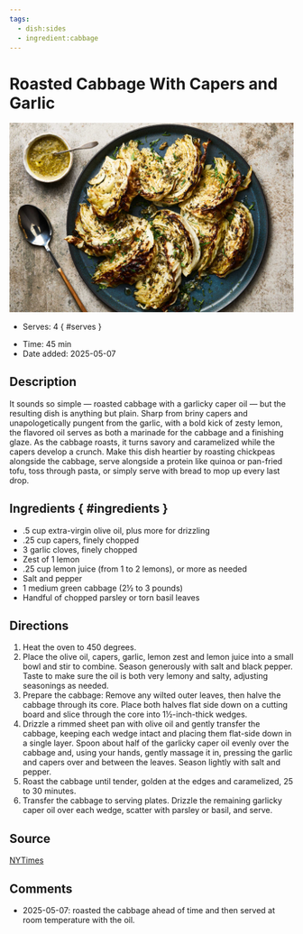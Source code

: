 ```yaml
---
tags:
  - dish:sides
  - ingredient:cabbage
---
```

<!-- Tags can have colon, but no space around it -->

# Roasted Cabbage With Capers and Garlic

![Recipe picture](../images/hm-roasted-cabbage-gmcl-threeByTwoMediumAt2X.jpg)

<!-- Serves has to be a single number, no dashes, but text is allowed after the
number (e.g., 24 cookies) -->
- Serves: 4
{ #serves }
<!-- Time is not parsed, so anything can be input here, and additional
values can be added (e.g., "active time", "cooking time", etc) -->
- Time: 45 min
- Date added: 2025-05-07

## Description
It sounds so simple — roasted cabbage with a garlicky caper oil — but the resulting dish is anything but plain. Sharp from briny capers and unapologetically pungent from the garlic, with a bold kick of zesty lemon, the flavored oil serves as both a marinade for the cabbage and a finishing glaze. As the cabbage roasts, it turns savory and caramelized while the capers develop a crunch. Make this dish heartier by roasting chickpeas alongside the cabbage, serve alongside a protein like quinoa or pan-fried tofu, toss through pasta, or simply serve with bread to mop up every last drop.
## Ingredients { #ingredients }

<!-- Decimals are allowed, fractions are not. For ranges, use only a single dash
and no spaces between the numbers. -->
- .5 cup extra-virgin olive oil, plus more for drizzling 
- .25 cup capers, finely chopped 
- 3 garlic cloves, finely chopped
- Zest of 1 lemon 
- .25 cup lemon juice (from 1 to 2 lemons), or more as needed
- Salt and pepper 
- 1 medium green cabbage (2½ to 3 pounds)
- Handful of chopped parsley or torn basil leaves

## Directions

<!-- If you have a direction that refers to a number of some ingredient, wrap
the number in asterisks and add `{.ingredient-num}` afterwards. For example,
write `Add 2 Tbsp oil to pan` as `Add *2*{.ingredient-num} to pan`. This allows
us to properly change the number when changing the serves value. -->
1. Heat the oven to 450 degrees.
2. Place the olive oil, capers, garlic, lemon zest and lemon juice into a small bowl and stir to combine. Season generously with salt and black pepper. Taste to make sure the oil is both very lemony and salty, adjusting seasonings as needed.
3. Prepare the cabbage: Remove any wilted outer leaves, then halve the cabbage through its core. Place both halves flat side down on a cutting board and slice through the core into 1½-inch-thick wedges.
4. Drizzle a rimmed sheet pan with olive oil and gently transfer the cabbage, keeping each wedge intact and placing them flat-side down in a single layer. Spoon about half of the garlicky caper oil evenly over the cabbage and, using your hands, gently massage it in, pressing the garlic and capers over and between the leaves. Season lightly with salt and pepper.
5. Roast the cabbage until tender, golden at the edges and caramelized, 25 to 30 minutes.
6. Transfer the cabbage to serving plates. Drizzle the remaining garlicky caper oil over each wedge, scatter with parsley or basil, and serve.

## Source

[NYTimes](https://cooking.nytimes.com/recipes/1026705-roasted-cabbage-with-capers-and-garlic)

## Comments

- 2025-05-07: roasted the cabbage ahead of time and then served at room temperature with the oil.
